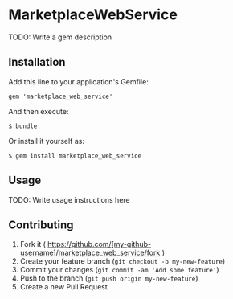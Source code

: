 # MarketplaceWebService

TODO: Write a gem description

## Installation

Add this line to your application's Gemfile:

    gem 'marketplace_web_service'

And then execute:

    $ bundle

Or install it yourself as:

    $ gem install marketplace_web_service

## Usage

TODO: Write usage instructions here

## Contributing

1. Fork it ( https://github.com/[my-github-username]/marketplace_web_service/fork )
2. Create your feature branch (`git checkout -b my-new-feature`)
3. Commit your changes (`git commit -am 'Add some feature'`)
4. Push to the branch (`git push origin my-new-feature`)
5. Create a new Pull Request
